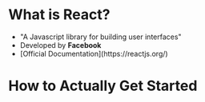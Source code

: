 <h1>What is React?</h1>
<ul>
  <li>"A Javascript library for building user interfaces"</li>
  <li>Developed by <b>Facebook</b></li>
  <li>[Official Documentation](https://reactjs.org/)</li>
</ul>

<h1>How to Actually Get Started</h1>
